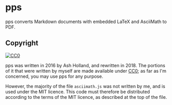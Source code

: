 # pps

pps converts Markdown documents with embedded LaTeX and AsciiMath to PDF.

## Copyright

[![CC0](https://mirrors.creativecommons.org/presskit/buttons/88x31/svg/cc-zero.svg)][CC0]

pps was written in 2016 by Ash Holland, and rewritten in 2018. The portions of it that were written by myself are made available under [CC0][]; as far as I'm concerned, you may use pps for any purpose.

[CC0]: https://creativecommons.org/publicdomain/zero/1.0/

However, the majority of the file `asciimath.js` was not written by me, and is used under the MIT licence. This code must therefore be distributed according to the terms of the MIT licence, as described at the top of the file.
